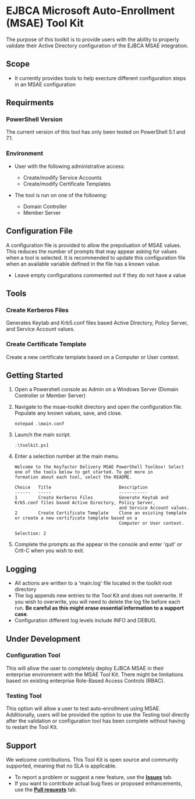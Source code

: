 # EJBCA Microsoft Auto-Enrollment (MSAE) Tool Kit

The purpose of this toolkit is to provide users with the ability to properly validate their Active Directory configuration of the EJBCA MSAE integration.

## Scope

* It currently provides tools to help execture different configuration steps in an MSAE configuration

## Requirments
### PowerShell Version

The current version of this tool has only been tested on PowerShell 5.1 and 7.1.

### Environment

* User with the following administrative access:
  * Create/modify Service Accounts
  * Create/modify Certificate Templates

* The tool is run on one of the following:
  * Domain Controller
  * Member Server

## Configuration File

A configuration file is provided to allow the prepoluation of MSAE values. This reduces the number of prompts that may appear asking for values when a tool is selected. It is recommended to update this configuration file when an available variable defined in the file has a known value.

* Leave empty configurations commented out if they do not have a value

## Tools
### Create Kerberos Files

Generates Keytab and Krb5.conf files based Active Directory, Policy Server, and Service Account values.

### Create Certificate Template

Create a new certificate template based on a Computer or User context.

## Getting Started
1. Open a Powershell console as Admin on a Windows Server (Domain Controller or Member Server)

1. Navigate to the msae-toolkit directory and open the configuration file. Populate any known values, save, and close.
    ```pwsh
    notepad .\main.conf
    ```

1. Launch the main script.
    ```pwsh
    .\toolkit.ps1
    ```

1. Enter a selection number at the main menu.
    ```pwsh
    Welcome to the Keyfactor Delivery MSAE PowerShell Toolbox! Select one of the tools below to get started. To get more in
    formation about each tool, select the README.

    Choice   Title                          Description                                                                   
    ------   -----                          -----------                                                                   
    1        Create Kerberos Files          Generate Keytab and Krb5.conf files based Active Directory, Policy Server,    
                                            and Service Account values.                                                   
    2        Create Certificate Template    Clone an existing template or create a new certificate template based on a    
                                            Computer or User context.                                                     

    Selection: 2
    ```

1. Complete the prompts as the appear in the console and enter 'quit' or Crtl-C when you wish to exit.


## Logging

* All actions are written to a 'main.log' file located in the toolkit root directory 
* The log appends new entries to the Tool Kit and does not overwrite. If you wish to overwrite, you will need to delete the log file before each run. **Be careful as this might erase essential information to a support case**.
* Configuration different log levels include INFO and DEBUG.

## Under Development
### Configuration Tool

This will allow the user to completely deploy EJBCA MSAE in their enterprise environment with the MSAE Tool Kit. There might be limitations based on existing enterprise Role-Based Access Controls (RBAC).

### Testing Tool

This option will allow a user to test auto-enrollment using MSAE. Additionally, users will be provided the option to use the Testing tool directly after the validation or configuration tool has been complete without having to restart the Tool Kit. 

## Support

We welcome contributions. This Tool Kit is open source and community supported, meaning that no SLA is applicable. 

* To report a problem or suggest a new feature, use the **[Issues](../../issues)** tab. 
* If you want to contribute actual bug fixes or proposed enhancements, use the **[Pull requests](../../pulls)** tab.
